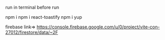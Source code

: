 run in terminal before run

npm i
npm i react-toastify
npm i yup




firebase link=>
https://console.firebase.google.com/u/0/project/vite-con-27012/firestore/data/~2F